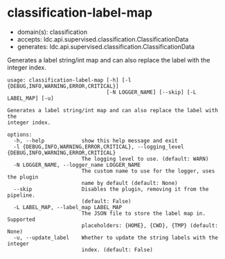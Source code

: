 # classification-label-map

* domain(s): classification
* accepts: ldc.api.supervised.classification.ClassificationData
* generates: ldc.api.supervised.classification.ClassificationData

Generates a label string/int map and can also replace the label with the integer index.

```
usage: classification-label-map [-h] [-l {DEBUG,INFO,WARNING,ERROR,CRITICAL}]
                                [-N LOGGER_NAME] [--skip] [-L LABEL_MAP] [-u]

Generates a label string/int map and can also replace the label with the
integer index.

options:
  -h, --help            show this help message and exit
  -l {DEBUG,INFO,WARNING,ERROR,CRITICAL}, --logging_level {DEBUG,INFO,WARNING,ERROR,CRITICAL}
                        The logging level to use. (default: WARN)
  -N LOGGER_NAME, --logger_name LOGGER_NAME
                        The custom name to use for the logger, uses the plugin
                        name by default (default: None)
  --skip                Disables the plugin, removing it from the pipeline.
                        (default: False)
  -L LABEL_MAP, --label_map LABEL_MAP
                        The JSON file to store the label map in. Supported
                        placeholders: {HOME}, {CWD}, {TMP} (default: None)
  -u, --update_label    Whether to update the string labels with the integer
                        index. (default: False)
```
